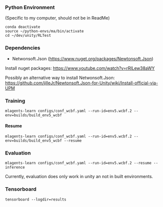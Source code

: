 ### Python Environment

(Specific to my computer, should not be in ReadMe)

```
conda deactivate
source ~/python-envs/ma/bin/activate
cd ~/dev/unity/RLTest
```

### Dependencies

- Netwonsoft.Json (https://www.nuget.org/packages/Newtonsoft.Json)

Install nuget packages: https://www.youtube.com/watch?v=rRILew38aWY

Possibly an alternative way to install Netwonsoft.Json: https://github.com/jilleJr/Newtonsoft.Json-for-Unity/wiki/Install-official-via-UPM

### Training


```
mlagents-learn configs/conf_wcbf.yaml --run-id=env5.wcbf.2 --env=builds/build_env5_wcbf
```

#### Resume
```
mlagents-learn configs/conf_wcbf.yaml --run-id=env5.wcbf.2 --env=builds/build_env5_wcbf --resume
```

### Evaluation

```
mlagents-learn configs/conf_wcbf.yaml --run-id=env5.wcbf.2 --resume --inference
```

Currently, evaluation does only work in unity an not in built environments.

### Tensorboard

```
tensorboard --logdir=results
```
